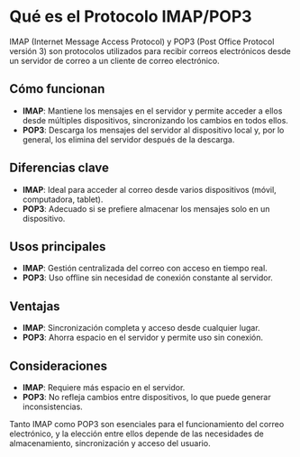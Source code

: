 # Qué es el Protocolo IMAP/POP3

IMAP (Internet Message Access Protocol) y POP3 (Post Office Protocol versión 3) son protocolos utilizados para recibir correos electrónicos desde un servidor de correo a un cliente de correo electrónico.

## Cómo funcionan
- **IMAP**: Mantiene los mensajes en el servidor y permite acceder a ellos desde múltiples dispositivos, sincronizando los cambios en todos ellos.
- **POP3**: Descarga los mensajes del servidor al dispositivo local y, por lo general, los elimina del servidor después de la descarga.

## Diferencias clave
- **IMAP**: Ideal para acceder al correo desde varios dispositivos (móvil, computadora, tablet).
- **POP3**: Adecuado si se prefiere almacenar los mensajes solo en un dispositivo.

## Usos principales
- **IMAP**: Gestión centralizada del correo con acceso en tiempo real.
- **POP3**: Uso offline sin necesidad de conexión constante al servidor.

## Ventajas
- **IMAP**: Sincronización completa y acceso desde cualquier lugar.
- **POP3**: Ahorra espacio en el servidor y permite uso sin conexión.

## Consideraciones
- **IMAP**: Requiere más espacio en el servidor.
- **POP3**: No refleja cambios entre dispositivos, lo que puede generar inconsistencias.

Tanto IMAP como POP3 son esenciales para el funcionamiento del correo electrónico, y la elección entre ellos depende de las necesidades de almacenamiento, sincronización y acceso del usuario.

